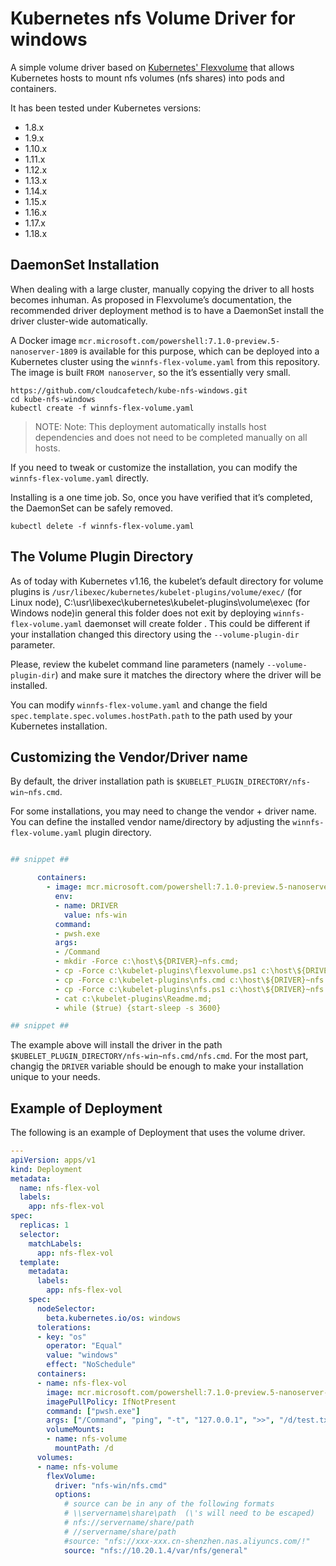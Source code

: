 # Kubernetes nfs Volume Driver for windows
A simple volume driver based on [Kubernetes' Flexvolume](https://github.com/kubernetes/community/blob/master/contributors/devel/flexvolume.md) that allows Kubernetes hosts to mount nfs volumes (nfs shares) into pods and containers.

It has been tested under Kubernetes versions:

* 1.8.x
* 1.9.x
* 1.10.x
* 1.11.x
* 1.12.x
* 1.13.x
* 1.14.x
* 1.15.x
* 1.16.x
* 1.17.x
* 1.18.x

## DaemonSet Installation
When dealing with a large cluster, manually copying the driver to all hosts becomes inhuman. As proposed in Flexvolume’s documentation, the recommended driver deployment method is to have a DaemonSet install the driver cluster-wide automatically.

A Docker image `mcr.microsoft.com/powershell:7.1.0-preview.5-nanoserver-1809` is available for this purpose, which can be deployed into a Kubernetes cluster using the `winnfs-flex-volume.yaml` from this repository. The image is built `FROM nanoserver`, so the it’s essentially very small.

```
https://github.com/cloudcafetech/kube-nfs-windows.git
cd kube-nfs-windows
kubectl create -f winnfs-flex-volume.yaml
```

> NOTE: Note: This deployment automatically installs host dependencies and does not need to be completed manually on all hosts.

If you need to tweak or customize the installation, you can modify the `winnfs-flex-volume.yaml` directly.

Installing is a one time job. So, once you have verified that it’s completed, the DaemonSet can be safely removed.

```kubectl delete -f winnfs-flex-volume.yaml```

## The Volume Plugin Directory
As of today with Kubernetes v1.16, the kubelet’s default directory for volume plugins is `/usr/libexec/kubernetes/kubelet-plugins/volume/exec/` (for Linux node),  C:\usr\libexec\kubernetes\kubelet-plugins\volume\exec (for Windows node)in general this folder does not exit by deploying `winnfs-flex-volume.yaml` daemonset will create folder .  This could be different if your installation changed this directory using the `--volume-plugin-dir` parameter.

Please, review the kubelet command line parameters (namely `--volume-plugin-dir`) and make sure it matches the directory where the driver will be installed.

You can modify `winnfs-flex-volume.yaml` and change the field `spec.template.spec.volumes.hostPath.path` to the path used by your Kubernetes installation.

## Customizing the Vendor/Driver name
By default, the driver installation path is `$KUBELET_PLUGIN_DIRECTORY/nfs-win~nfs.cmd`.

For some installations, you may need to change the vendor + driver name. You can define the installed vendor name/directory by adjusting the `winnfs-flex-volume.yaml` plugin directory.

```yaml

## snippet ##

      containers:
        - image: mcr.microsoft.com/powershell:7.1.0-preview.5-nanoserver-1809
          env:
          - name: DRIVER
            value: nfs-win
          command: 
          - pwsh.exe
          args:
          - /Command
          - mkdir -Force c:\host\${DRIVER}~nfs.cmd;
          - cp -Force c:\kubelet-plugins\flexvolume.ps1 c:\host\${DRIVER}~nfs.cmd;
          - cp -Force c:\kubelet-plugins\nfs.cmd c:\host\${DRIVER}~nfs.cmd;
          - cp -Force c:\kubelet-plugins\nfs.ps1 c:\host\${DRIVER}~nfs.cmd;
          - cat c:\kubelet-plugins\Readme.md;
          - while ($true) {start-sleep -s 3600}

## snippet ##

```

The example above will install the driver in the path `$KUBELET_PLUGIN_DIRECTORY/nfs-win~nfs.cmd/nfs.cmd`. For the most part, changig the `DRIVER` variable should be enough to make your installation unique to your needs.

## Example of Deployment
The following is an example of Deployment that uses the volume driver.
```yaml
---
apiVersion: apps/v1
kind: Deployment
metadata:
  name: nfs-flex-vol
  labels:
    app: nfs-flex-vol
spec:
  replicas: 1
  selector:
    matchLabels:
      app: nfs-flex-vol
  template:
    metadata:
      labels:
        app: nfs-flex-vol
    spec:
      nodeSelector:
        beta.kubernetes.io/os: windows
      tolerations:
      - key: "os"
        operator: "Equal"
        value: "windows"
        effect: "NoSchedule"
      containers:
      - name: nfs-flex-vol
        image: mcr.microsoft.com/powershell:7.1.0-preview.5-nanoserver-1809
        imagePullPolicy: IfNotPresent
        command: ["pwsh.exe"]
        args: ["/Command", "ping", "-t", "127.0.0.1", ">>", "/d/test.txt"]
        volumeMounts:
        - name: nfs-volume
          mountPath: /d
      volumes:
      - name: nfs-volume
        flexVolume:
          driver: "nfs-win/nfs.cmd"
          options:
            # source can be in any of the following formats
            # \\servername\share\path  (\'s will need to be escaped)
            # nfs://servername/share/path
            # //servername/share/path
            #source: "nfs://xxx-xxx.cn-shenzhen.nas.aliyuncs.com/!"
            source: "nfs://10.20.1.4/var/nfs/general"
```
